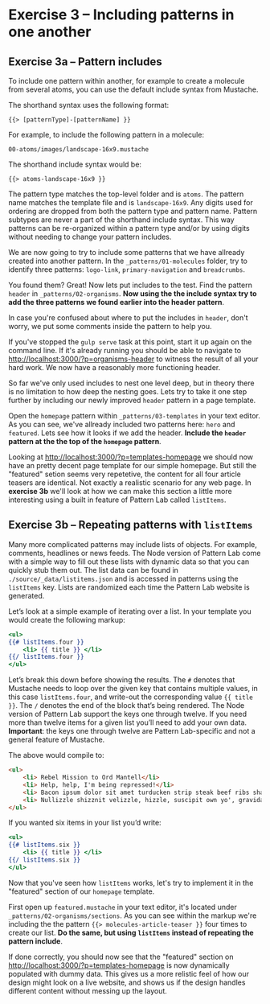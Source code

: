 # Exercise 3 – Including patterns in one another

## Exercise 3a – Pattern includes
To include one pattern within another, for example to create a molecule from several atoms, you can use the default include syntax from Mustache.

The shorthand syntax uses the following format:
```
{{> [patternType]-[patternName] }}
```
For example, to include the following pattern in a molecule:
```
00-atoms/images/landscape-16x9.mustache
```
The shorthand include syntax would be:
```
{{> atoms-landscape-16x9 }}
```
The pattern type matches the top-level folder and is `atoms`. The pattern name matches the template file and is `landscape-16x9`. Any digits used for ordering are dropped from both the pattern type and pattern name. Pattern subtypes are never a part of the shorthand include syntax. This way patterns can be re-organized within a pattern type and/or by using digits without needing to change your pattern includes.

We are now going to try to include some patterns that we have allready created into another pattern. In the `_patterns/01-molecules` folder, try to identify three patterns: `logo-link`, `primary-navigation` and `breadcrumbs`.

You found them? Great! Now lets put includes to the test. Find the pattern `header` in `_patterns/02-organisms`. **Now using the the include syntax try to add the three patterns we found earlier into the header pattern**.

In case you're confused about where to put the includes in `header`, don't worry, we put some comments inside the pattern to help you.

If you've stopped the `gulp serve` task at this point, start it up again on the command line. If it's already running you should be able to navigate to [http://localhost:3000/?p=organisms-header](http://localhost:3000/?p=organisms-header) to witness the result of all your hard work. We now have a reasonably more functioning header.

So far we've only used includes to nest one level deep, but in theory there is no limitation to how deep the nesting goes. Lets try to take it one step further by including our newly improved `header` pattern in a page template.

Open the `homepage` pattern within `_patterns/03-templates` in your text editor. As you can see, we've allready included two patterns here: `hero` and `featured`. Lets see how it looks if we add the header. **Include the `header` pattern at the the top of the `homepage` pattern**.

Looking at [http://localhost:3000/?p=templates-homepage](http://localhost:3000/?p=templates-homepage) we should now have an pretty decent page template for our simple homepage. But still the "featured" setion seems very repetetive, the content for all four article teasers are identical. Not exactly a realistic scenario for any web page. In **exercise 3b** we'll look at how we can make this section a little more interesting using a built in feature of Pattern Lab called `listItems`.

## Exercise 3b – Repeating patterns with `listItems`
Many more complicated patterns may include lists of objects. For example, comments, headlines or news feeds. The Node version of Pattern Lab come with a simple way to fill out these lists with dynamic data so that you can quickly stub them out. The list data can be found in `./source/_data/listitems.json` and is accessed in patterns using the `listItems` key. Lists are randomized each time the Pattern Lab website is generated.

Let’s look at a simple example of iterating over a list. In your template you would create the following markup:

```mustache
<ul>
{{# listItems.four }}
    <li> {{ title }} </li>
{{/ listItems.four }}
</ul>
```
Let’s break this down before showing the results. The `#` denotes that Mustache needs to loop over the given key that contains multiple values, in this case `listItems.four`, and write-out the corresponding value `{{ title }}`. The `/` denotes the end of the block that’s being rendered. The Node version of Pattern Lab support the keys one through twelve. If you need more than twelve items for a given list you’ll need to add your own data.
**Important**: the keys one through twelve are Pattern Lab-specific and not a general feature of Mustache.

The above would compile to:

```html
<ul>
    <li> Rebel Mission to Ord Mantell</li>
    <li> Help, help, I'm being repressed!</li>
    <li> Bacon ipsum dolor sit amet turducken strip steak beef ribs shank</li>
    <li> Nullizzle shizznit velizzle, hizzle, suscipit own yo', gravida vizzle, arcu.</li>
</ul>
```
If you wanted six items in your list you’d write:

```mustache
<ul>
{{# listItems.six }}
    <li> {{ title }} </li>
{{/ listItems.six }}
</ul>
```
Now that you've seen how `listItems` works, let's try to implement it in the "featured" section of our `homepage` template.

First open up `featured.mustache` in your text editor, it's located under `_patterns/02-organisms/sections`. As you can see within the markup we're including the the pattern `{{> molecules-article-teaser }}` four times to create our list. **Do the same, but using `listItems` instead of repeating the pattern include**.

If done correctly, you should now see that the "featured" section on [http://localhost:3000/?p=templates-homepage](http://localhost:3000/?p=templates-homepage) is now dynamically populated with dummy data. This gives us a more relistic feel of how our design might look on a live website, and shows us if the design handles different content without messing up the layout.
